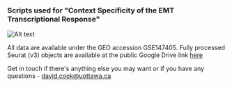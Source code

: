 ### Scripts used for "Context Specificity of the EMT Transcriptional Response"
![Alt text](figure_1.tiff)

All data are available under the GEO accession GSE147405. Fully processed Seurat (v3) objects are available at the public Google Drive link [here](https://drive.google.com/open?id=1lZ38Uj2ZjmFus7XbHGTATh8f9MqXLAf_)

Get in touch if there's anything else you may want or if you have any questions - david.cook@uottawa.ca
